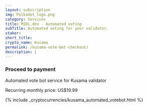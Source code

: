 ```yaml
---
layout: subscription
img: Polkadot_logo.png
category: Services
title: MIDL.dev - Automated voting
subTitle: Automated voting for your validator.
staker: 
short_title: 
crypto_name: Kusama
permalink: /kusama-vote-bot-checkout/
description: | 
---
```


<h3>Proceed to payment</h3>
<p>Automated vote bot service for Kusama validator</p>
<p>Recurring monthly price: US$19.99</p>

{% include _cryptocurrencies/kusama_automated_votebot.html %}

